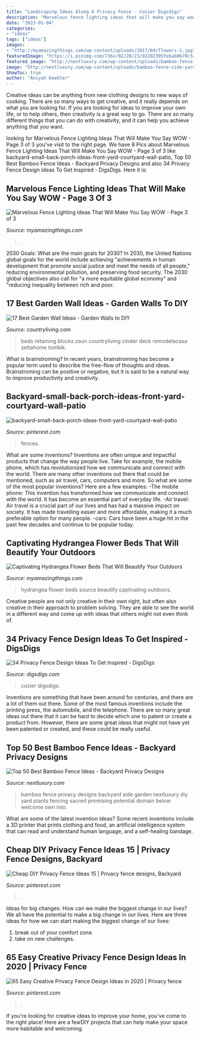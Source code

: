 ```yaml
---
title: "Landscaping Ideas Along A Privacy Fence - Cozier Digsdigs"
description: "Marvelous fence lighting ideas that will make you say wow"
date: "2023-01-04"
categories:
- "ideas"
tags: ["ideas"]
images:
- "http://myamazingthings.com/wp-content/uploads/2017/04/flowers-1.jpg"
featuredImage: "https://i.pinimg.com/736x/02/20/23/02202395febab0b70c52ce42e3307515.jpg"
featured_image: "http://nextluxury.com/wp-content/uploads/bamboo-fence-side-yard-walkway-ideas.jpg"
image: "http://nextluxury.com/wp-content/uploads/bamboo-fence-side-yard-walkway-ideas.jpg"
ShowToc: true
author: "Aniyah Keebler"
---
```



Creative ideas can be anything from new clothing designs to new ways of cooking. There are so many ways to get creative, and it really depends on what you are looking for. If you are looking for ideas to improve your own life, or to help others, then creativity is a great way to go. There are so many different things that you can do with creativity, and it can help you achieve anything that you want.

	

		
looking for Marvelous Fence Lighting Ideas That Will Make You Say WOW - Page 3 of 3 you've visit to the right page. We have 8 Pics about Marvelous Fence Lighting Ideas That Will Make You Say WOW - Page 3 of 3 like backyard-small-back-porch-ideas-front-yard-courtyard-wall-patio, Top 50 Best Bamboo Fence Ideas - Backyard Privacy Designs and also 34 Privacy Fence Design Ideas To Get Inspired - DigsDigs. Here it is:
		
    
## Marvelous Fence Lighting Ideas That Will Make You Say WOW - Page 3 Of 3

<img loading=lazy src="https://myamazingthings.com/wp-content/uploads/2017/03/backyard-accent-lighting-1024x640.jpg" onerror="this.onerror=null;this.src='https://tse3.mm.bing.net/th?id=OIP.vo9kEYDxzaAG_NUBG3o5IgHaEo&amp;pid=15.1';" alt="Marvelous Fence Lighting Ideas That Will Make You Say WOW - Page 3 of 3">

_Source: myamazingthings.com_

>. 

	

2030 Goals: What are the main goals for 2030?
In 2030, the United Nations global goals for the world include achieving "achievements in human development that promote social justice and meet the needs of all people," reducing environmental pollution, and preserving food security. The 2030 global objectives also call for "a more equitable global economy" and "reducing inequality between rich and poor.

    
## 17 Best Garden Wall Ideas - Garden Walls To DIY

<img loading=lazy src="https://hips.hearstapps.com/hmg-prod.s3.amazonaws.com/images/creditremodelandolacasa-com-1585535880.jpg?crop=0.888888888888889xw:1xh;center,top&amp;resize=480:*" onerror="this.onerror=null;this.src='https://tse4.mm.bing.net/th?id=OIP.eXfzXRp6Q-RygLtNFOk_nQAAAA&amp;pid=15.1';" alt="17 Best Garden Wall Ideas - Garden Walls to DIY">

_Source: countryliving.com_

>beds retaining blocks zaun countryliving cinder deck remodelacasa zeltahome tombik. 

	

What is brainstroming?
In recent years, brainstroming has become a popular term used to describe the free-flow of thoughts and ideas. Brainstroming can be positive or negative, but it is said to be a natural way to improve productivity and creativity.

    
## Backyard-small-back-porch-ideas-front-yard-courtyard-wall-patio

<img loading=lazy src="https://i.pinimg.com/736x/02/20/23/02202395febab0b70c52ce42e3307515.jpg" onerror="this.onerror=null;this.src='https://tse1.mm.bing.net/th?id=OIP.ASo-uUVUcTvJYYq33YjnGgHaJ3&amp;pid=15.1';" alt="backyard-small-back-porch-ideas-front-yard-courtyard-wall-patio">

_Source: pinterest.com_

>fences. 

	

What are some inventions?
Inventions are often unique and impactful products that change the way people live. Take for example, the mobile phone, which has revolutionized how we communicate and connect with the world. There are many other inventions out there that could be mentioned, such as air travel, cars, computers and more. So what are some of the most popular inventions? Here are a few examples: 
-The mobile phone: This invention has transformed how we communicate and connect with the world. It has become an essential part of everyday life. 
-Air travel: Air travel is a crucial part of our lives and has had a massive impact on society. It has made travelling easier and more affordable, making it a much preferable option for many people. 
-cars: Cars have been a huge hit in the past few decades and continue to be popular today.

    
## Captivating Hydrangea Flower Beds That Will Beautify Your Outdoors

<img loading=lazy src="http://myamazingthings.com/wp-content/uploads/2017/04/flowers-1.jpg" onerror="this.onerror=null;this.src='https://tse4.mm.bing.net/th?id=OIP.knc776x2DYb2zGnYZev9WwHaJ4&amp;pid=15.1';" alt="Captivating Hydrangea Flower Beds That Will Beautify Your Outdoors">

_Source: myamazingthings.com_

>hydrangea flower beds source beautify captivating outdoors. 

	

Creative people are not only creative in their own right, but often also creative in their approach to problem solving. They are able to see the world in a different way and come up with ideas that others might not even think of.

    
## 34 Privacy Fence Design Ideas To Get Inspired - DigsDigs

<img loading=lazy src="https://www.digsdigs.com/photos/2017/02/16-wooden-privacy-screens-with-planters-to-make-your-backyard-cozier.jpg" onerror="this.onerror=null;this.src='https://tse2.mm.bing.net/th?id=OIP.Kw8k6aba9o_3tNUnz945NAHaJ4&amp;pid=15.1';" alt="34 Privacy Fence Design Ideas To Get Inspired - DigsDigs">

_Source: digsdigs.com_

>cozier digsdigs. 

	

Inventions are something that have been around for centuries, and there are a lot of them out there. Some of the most famous inventions include the printing press, the automobile, and the telephone. There are so many great ideas out there that it can be hard to decide which one to patent or create a product from. However, there are some great ideas that might not have yet been patented or created, and these could be really useful.

    
## Top 50 Best Bamboo Fence Ideas - Backyard Privacy Designs

<img loading=lazy src="http://nextluxury.com/wp-content/uploads/bamboo-fence-side-yard-walkway-ideas.jpg" onerror="this.onerror=null;this.src='https://tse4.mm.bing.net/th?id=OIP.4XePmDzmyrbM6B18qyGCygHaHa&amp;pid=15.1';" alt="Top 50 Best Bamboo Fence Ideas - Backyard Privacy Designs">

_Source: nextluxury.com_

>bamboo fence privacy designs backyard side garden nextluxury diy yard plants fencing sacred promising potential domain below welcome own into. 

	

What are some of the latest invention ideas?
Some recent inventions include a 3D printer that prints clothing and food, an artificial intelligence system that can read and understand human language, and a self-healing bandage.

    
## Cheap DIY Privacy Fence Ideas 15 | Privacy Fence Designs, Backyard

<img loading=lazy src="https://i.pinimg.com/736x/16/85/8b/16858b4841105440a920823f0c68b6d8.jpg" onerror="this.onerror=null;this.src='https://tse2.mm.bing.net/th?id=OIP.1JFAhqlc3sNAXwsf_2xDugHaLH&amp;pid=15.1';" alt="Cheap DIY Privacy Fence Ideas 15 | Privacy fence designs, Backyard">

_Source: pinterest.com_

>. 

	

Ideas for big changes: How can we make the biggest change in our lives?
We all have the potential to make a big change in our lives. Here are three ideas for how we can start making the biggest change of our lives:
1. break out of your comfort zone.
2. take on new challenges.

    
## 65 Easy Creative Privacy Fence Design Ideas In 2020 | Privacy Fence

<img loading=lazy src="https://i.pinimg.com/736x/5e/79/b9/5e79b9f8730a6342ffd3c69677078dbe.jpg" onerror="this.onerror=null;this.src='https://tse3.mm.bing.net/th?id=OIP.pU3_TbK6JcclJMOxEvWadwHaLH&amp;pid=15.1';" alt="65 Easy Creative Privacy Fence Design Ideas in 2020 | Privacy fence">

_Source: pinterest.com_

>. 

	

If you're looking for creative ideas to improve your home, you've come to the right place! Here are a fewDIY projects that can help make your space more habitable and welcoming.

